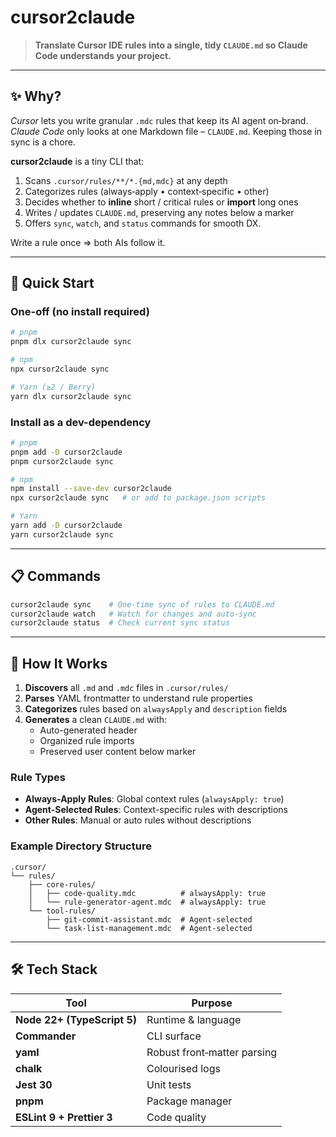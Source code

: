# cursor2claude

> **Translate Cursor IDE rules into a single, tidy `CLAUDE.md` so Claude Code understands your project.**

---

## ✨ Why?

_Cursor_ lets you write granular `.mdc` rules that keep its AI agent on‑brand.  
_Claude Code_ only looks at one Markdown file – `CLAUDE.md`. Keeping those in sync is a chore.

**cursor2claude** is a tiny CLI that:

1. Scans `.cursor/rules/**/*.{md,mdc}` at any depth
2. Categorizes rules (always‑apply • context‑specific • other)
3. Decides whether to **inline** short / critical rules or **import** long ones
4. Writes / updates `CLAUDE.md`, preserving any notes below a marker
5. Offers `sync`, `watch`, and `status` commands for smooth DX.

Write a rule once ⇒ both AIs follow it.

---

## 🚀 Quick Start

### One-off (no install required)

```bash
# pnpm
pnpm dlx cursor2claude sync

# npm
npx cursor2claude sync

# Yarn (≥2 / Berry)
yarn dlx cursor2claude sync
```

### Install as a dev-dependency

```bash
# pnpm
pnpm add -D cursor2claude
pnpm cursor2claude sync

# npm
npm install --save-dev cursor2claude
npx cursor2claude sync   # or add to package.json scripts

# Yarn
yarn add -D cursor2claude
yarn cursor2claude sync
```

---

## 📋 Commands

```bash
cursor2claude sync    # One-time sync of rules to CLAUDE.md
cursor2claude watch   # Watch for changes and auto-sync
cursor2claude status  # Check current sync status
```

---

## 🔧 How It Works

1. **Discovers** all `.md` and `.mdc` files in `.cursor/rules/`
2. **Parses** YAML frontmatter to understand rule properties
3. **Categorizes** rules based on `alwaysApply` and `description` fields
4. **Generates** a clean `CLAUDE.md` with:
   - Auto-generated header
   - Organized rule imports
   - Preserved user content below marker

### Rule Types

- **Always-Apply Rules**: Global context rules (`alwaysApply: true`)
- **Agent-Selected Rules**: Context-specific rules with descriptions
- **Other Rules**: Manual or auto rules without descriptions

### Example Directory Structure

```
.cursor/
└── rules/
    ├── core-rules/
    │   ├── code-quality.mdc          # alwaysApply: true
    │   └── rule-generator-agent.mdc  # alwaysApply: true
    └── tool-rules/
        ├── git-commit-assistant.mdc  # Agent-selected
        └── task-list-management.mdc  # Agent-selected
```

---

## 🛠 Tech Stack

| Tool                        | Purpose                     |
| --------------------------- | --------------------------- |
| **Node 22+ (TypeScript 5)** | Runtime & language          |
| **Commander**               | CLI surface                 |
| **yaml**                    | Robust front‑matter parsing |
| **chalk**                   | Colourised logs             |
| **Jest 30**                 | Unit tests                  |
| **pnpm**                    | Package manager             |
| **ESLint 9 + Prettier 3**   | Code quality                |

